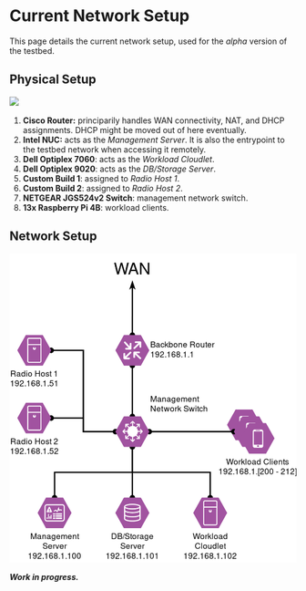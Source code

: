 # Current Network Setup

This page details the current network setup, used for the *alpha* version of the testbed.

## Physical Setup

![](../../assets/AlphaHardwareSetup_Annotated.png)

1. **Cisco Router:** principarily handles WAN connectivity, NAT, and DHCP assignments.
    DHCP might be moved out of here eventually.
2. **Intel NUC:** acts as the *Management Server*.
    It is also the entrypoint to the testbed network when accessing it remotely.
3. **Dell Optiplex 7060**: acts as the *Workload Cloudlet*.
4. **Dell Optiplex 9020**: acts as the *DB/Storage Server*.
5. **Custom Build 1**: assigned to *Radio Host 1*.
6. **Custom Build 2**: assigned to *Radio Host 2*.
7. **NETGEAR JGS524v2 Switch**: management network switch.
8. **13x Raspberry Pi 4B**: workload clients.

## Network Setup

![](../../assets/WorkloadNetworkAlpha.png)

***Work in progress.***
